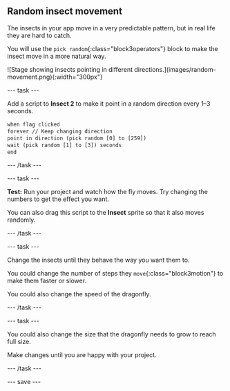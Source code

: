 ## Random insect movement

<div style="display: flex; flex-wrap: wrap">
<div style="flex-basis: 200px; flex-grow: 1; margin-right: 15px;">
The insects in your app move in a very predictable pattern, but in real life they are hard to catch. 

You will use the `pick random`{:class="block3operators"} block to make the insect move in a more natural way.
</div>
<div>
![Stage showing insects pointing in different directions.](images/random-movement.png){:width="300px"}
</div>
</div>

--- task ---

Add a script to **Insect 2** to make it point in a random direction every 1–3 seconds. 

```blocks3
when flag clicked
forever // Keep changing direction
point in direction (pick random [0] to [259])
wait (pick random [1] to [3]) seconds
end
```

--- /task ---

--- task ---

**Test:** Run your project and watch how the fly moves. Try changing the numbers to get the effect you want. 

You can also drag this script to the **Insect** sprite so that it also moves randomly.

--- /task ---

--- task ---

Change the insects until they behave the way you want them to. 

You could change the number of steps they `move`{:class="block3motion"} to make them faster or slower.

You could also change the speed of the dragonfly. 

--- /task ---

--- task ---

You could also change the size that the dragonfly needs to grow to reach full size.

Make changes until you are happy with your project.

--- /task ---

--- save ---
